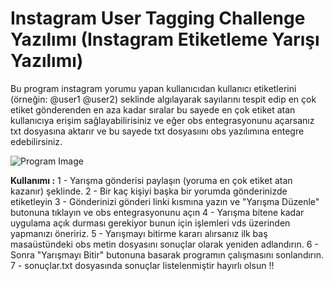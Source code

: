 # Instagram User Tagging Challenge Yazılımı (Instagram Etiketleme Yarışı Yazılımı)
Bu program instagram yorumu yapan kullanıcıdan  kullanıcı etiketlerini (örneğin: @user1 @user2) seklinde algılayarak sayılarını tespit edip en çok etiket gönderenden en aza kadar sıralar bu sayede en çok etiket atan kullanıcıya erişim sağlayabilirisiniz ve eğer obs entegrasyonunu açarsanız txt dosyasına aktarır ve bu sayede txt dosyasıını obs yazılımına entegre edebilirsiniz.

![Program Image](https://imgur.com/download/lOjI5VN/)

**Kullanımı :**
1 - Yarışma gönderisi paylaşın (yoruma en çok etiket atan kazanır) şeklinde.
2 - Bir kaç kişiyi başka bir yorumda gönderinizde etiketleyin
3 - Gönderinizi gönderi linki kısmına yazın ve "Yarışma Düzenle" butonuna tıklayın ve obs entegrasyonunu açın
4 - Yarışma bitene kadar uygulama açık durması gerekiyor bunun için işlemleri vds üzerinden yapmanızı öneririz.
5 - Yarışmayı bitirme kararı alırsanız ilk baş masaüstündeki obs metin dosyasını sonuçlar olarak yeniden adlandırın.
6 - Sonra "Yarışmayı Bitir" butonuna basarak programın çalışmasını sonlandırın.
7 - sonuçlar.txt dosyasında sonuçlar listelenmiştir hayırlı olsun !!
